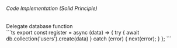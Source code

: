 <StandardTab choosen="maintainability" />

<div class="my-4"></div>

<div class="flex items-end space-x-5">
  <h6>Code Implementation (Solid Principle)</h6>
  <span class="text-sm text-gray-400">Delegate database function</span>
</div>

<div class="h-96 overflow-y-auto my-4">
```ts
export const register = async (data) => {
  try {
    await db.collection('users').create(data)
  } catch (error) {
    next(error);
  }
};
```
</div>

<!--
Time: 21:00

- proses delegasi handling database dilakukan oleh (divisi) fungsi terpisah
-->